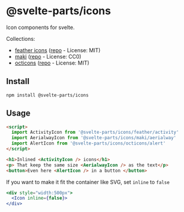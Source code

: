 # @svelte-parts/icons

Icon components for svelte.

Collections:

* [feather icons](https://feathericons.com/) ([repo](https://github.com/feathericons/feather) - License: MIT)
* [maki](https://labs.mapbox.com/maki-icons/) ([repo](https://github.com/mapbox/maki) - License: CC0)
* [octicons](https://primer.style/octicons/) ([repo](https://github.com/primer/octicons) - License: MIT)

## Install

```
npm install @svelte-parts/icons
```

## Usage

```html
<script>
  import ActivityIcon from '@svelte-parts/icons/feather/activity'
  import AerialwayIcon from '@svelte-parts/icons/maki/aerialway'
  import AlertIcon from '@svelte-parts/icons/octicons/alert'
</script>

<h1>Inlined <ActivityIcon /> icons</h1>
<p> That keep the same size <AerialwayIcon /> as the text</p>
<button>Even here <AlertIcon /> in a button </button>
```

If you want to make it fit the container like SVG, set `inline` to `false`

```jsx
<div style="width:500px">
  <Icon inline={false}>
</div>
```
